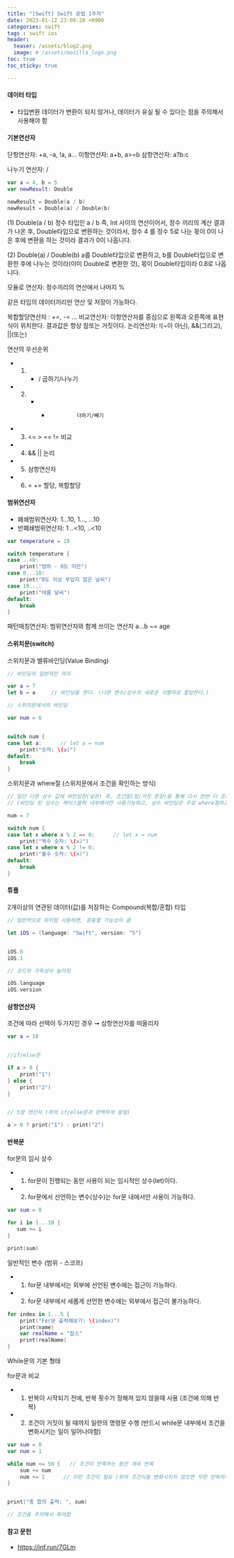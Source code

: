 ```yaml
---
title: "[Swift] Swift 문법 1주차"
date: 2023-01-12 23:09:28 +0900
categories: swift
tags : swift ios
header:
  teaser: /assets/blog2.png
  image: # /assets/mozilla_logo.png 
toc: true  
toc_sticky: true 

---
```


#### 데이터 타입

- 타입변환
데이터가 변환이 되지 않거나, 데이터가 유실 될 수 있다는 점을 주의해서 사용해야 함

#### 기본연산자

단항연산자: +a, -a, !a, a...
이항연산자: a+b, a>=b
삼항연산자: a?b:c

나누기 연산자: /
```swift
var a = 4, b = 5
var newResult: Double

newResult = Double(a / b)
newResult = Double(a) / Double(b)
```
(1) Double(a / b)
정수 타입인 a / b 즉, Int 사이의 연산이어서, 정수 끼리의 계산 결과가 나온 후, Double타입으로 변환하는 것이라서, 정수 4 를 정수 5로 나눈 몫이 0이 나온 후에 변환을 하는 것이라 결과가 0이 나옵니다.

(2) Double(a) / Double(b)
a를 Double타입으로 변환하고, b를 Double타입으로 변환한 후에 나누는 것이라(이미 Double로 변환한 것), 몫이 Double타입이라 0.8로 나옵니다.

모듈로 연산자: 정수끼리의 연산에서 나머지 %

같은 타입의 데이터끼리만 연산 및 저장이 가능하다.

복합할당연산자 : +=, -= ...
비교연산자: 이항연산자를 중심으로 왼쪽과 오른쪽에 표현식이 위치한다. 결과값은 항상 참또는 거짓이다.
논리연산자: !(~이 아닌), &&(그리고), ||(또는)

 연산의 우선순위
 - 1. * /              곱하기/나누기
 - 2. + -              더하기/빼기
 - 3. <=  >  ==  !=    비교
 - 4. &&  ||           논리
 - 5. 삼항연산자  
 - 6. = +=             할당, 복합할당

#### 범위연산자

- 폐쇄범위연산자: 1...10, 1..., ...10
- 반폐쇄범위연산자: 1 ..<10, ..<10

```swift
var temperature = 19

switch temperature {
case ..<0:
    print("영하 - 0도 미만")
case 0...18:
    print("0도 이상 무덥지 않은 날씨")
case 19...:
    print("여름 날씨")
default:
    break
}
```

패턴매칭연산자: 범위연산자와 함께 쓰이는 연산자
a...b ~= age 

#### 스위치문(switch)

스위치문과 밸류바인딩(Value Binding)

```swift
// 바인딩의 일반적인 의미

var a = 7
let b = a     // 바인딩을 한다. (다른 변수/상수의 새로운 식별자로 할당한다.)

// 스위치문에서의 바인딩

var num = 6


switch num {
case let a:      // let a = num
    print("숫자: \(a)")
default:
    break
}

```

스위치문과 where절 (스위치문에서 조건을 확인하는 방식)

```swift
// 일단 다른 상수 값에 바인딩한(넣은) 후, 조건절(참/거짓 문장)을 통해 다시 한번 더 조건 확인
// (바인딩 된 상수는 케이스블럭 내부에서만 사용가능하고, 상수 바인딩은 주로 where절하고 같이 사용됨)

num = 7

switch num {
case let x where x % 2 == 0:      // let x = num
    print("짝수 숫자: \(x)")
case let x where x % 2 != 0:
    print("홀수 숫자: \(x)")
default:
    break
}
```

#### 튜플

2개이상의 연관된 데이터(값)를 저장하는 Compound(복합/혼합) 타입

```swift
// 일반적으로 위처럼 사용하면, 혼동할 가능성이 큼

let iOS = (language: "Swift", version: "5")


iOS.0
iOS.1

// 코드의 가독성이 높아짐

iOS.language
iOS.version
```

#### 삼항연산자

조건에 따라 선택이 두가지인 경우 ➞ 삼항연산자를 떠올리자

```swift
var a = 10


//if/else문

if a > 0 {
    print("1")
} else {
    print("2")
}


// 3항 연산자 (위의 if/else문과 완벽하게 동일)

a > 0 ? print("1") : print("2")

```

#### 반복문

for문의 임시 상수
 - 1) for문이 진행되는 동안 사용이 되는 임시적인 상수(let)이다.
 - 2) for문에서 선언하는 변수(상수)는 for문 내에서만 사용이 가능하다.
 
 ```swift
var sum = 0

for i in 1...10 {
    sum += i
}

print(sum)
```
 
 일반적인 변수 (범위 - 스코프)
 - 1) for문 내부에서는 외부에 선언된 변수에는 접근이 가능하다.
 - 2) for문 내부에서 새롭게 선언한 변수에는 외부에서 접근이 불가능하다.
 
```swift
for index in 1...5 {
    print("For문 출력해보기: \(index)")
    print(name)
    var realName = "잡스"
    print(realName)
}

```

While문의 기본 형태

 for문과 비교
 - 1) 반복이 시작되기 전에, 반복 횟수가 정해져 있지 않을때 사용 (조건에 의해 반복)
 - 2) 조건이 거짓이 될 때까지 일련의 명령문 수행
     (반드시 while문 내부에서 조건을 변화시키는 일이 일어나야함)

```swift
var sum = 0
var num = 1

while num <= 50 {   // 조건이 만족하는 동안 계속 반복
    sum += num
    num += 1      // 이런 조건이 필요 (위의 조건식을 변화시키지 않으면 무한 반복하게됨)
}


print("총 합의 출력: ", sum)

// 조건을 주의해서 짜야함

```


#### 참고 문헌

- https://inf.run/7GLm
